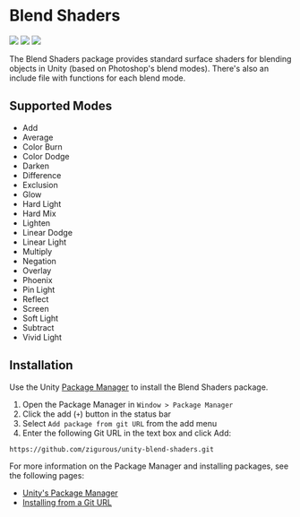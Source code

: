 # Blend Shaders

[![](https://img.shields.io/badge/github-repo-blue?logo=github)](https://github.com/zigurous/unity-blend-shaders) [![](https://img.shields.io/github/package-json/v/zigurous/unity-blend-shaders)](https://github.com/zigurous/unity-blend-shaders/releases) [![](https://img.shields.io/github/license/zigurous/unity-blend-shaders)](https://github.com/zigurous/unity-blend-shaders/blob/main/LICENSE.md)

The Blend Shaders package provides standard surface shaders for blending objects in Unity (based on Photoshop's blend modes). There's also an include file with functions for each blend mode.

## Supported Modes

- Add
- Average
- Color Burn
- Color Dodge
- Darken
- Difference
- Exclusion
- Glow
- Hard Light
- Hard Mix
- Lighten
- Linear Dodge
- Linear Light
- Multiply
- Negation
- Overlay
- Phoenix
- Pin Light
- Reflect
- Screen
- Soft Light
- Subtract
- Vivid Light

## Installation

Use the Unity [Package Manager](https://docs.unity3d.com/Manual/upm-ui.html) to install the Blend Shaders package.

1. Open the Package Manager in `Window > Package Manager`
2. Click the add (`+`) button in the status bar
3. Select `Add package from git URL` from the add menu
4. Enter the following Git URL in the text box and click Add:

```http
https://github.com/zigurous/unity-blend-shaders.git
```

For more information on the Package Manager and installing packages, see the following pages:

- [Unity's Package Manager](https://docs.unity3d.com/Manual/Packages.html)
- [Installing from a Git URL](https://docs.unity3d.com/Manual/upm-ui-giturl.html)
